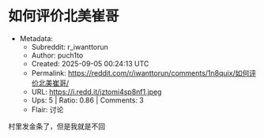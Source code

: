 # 如何评价北美崔哥

- Metadata:
  - Subreddit: r_iwanttorun
  - Author: puch1to
  - Created: 2025-09-05 00:24:13 UTC
  - Permalink: https://reddit.com/r/iwanttorun/comments/1n8quix/如何评价北美崔哥/
  - URL: https://i.redd.it/jztomi4sp8nf1.jpeg
  - Ups: 5 | Ratio: 0.86 | Comments: 3
  - Flair: 讨论


村里发金条了，但是我就是不回

